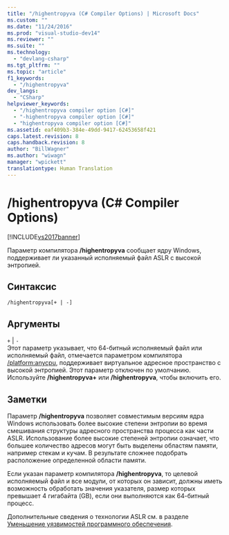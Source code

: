 ```yaml
---
title: "/highentropyva (C# Compiler Options) | Microsoft Docs"
ms.custom: ""
ms.date: "11/24/2016"
ms.prod: "visual-studio-dev14"
ms.reviewer: ""
ms.suite: ""
ms.technology: 
  - "devlang-csharp"
ms.tgt_pltfrm: ""
ms.topic: "article"
f1_keywords: 
  - "/highentropyva"
dev_langs: 
  - "CSharp"
helpviewer_keywords: 
  - "/highentropyva compiler option [C#]"
  - "-highentropyva compiler option [C#]"
  - "highentropyva compiler option [C#]"
ms.assetid: eaf409b3-384e-49dd-9417-62453658f421
caps.latest.revision: 8
caps.handback.revision: 8
author: "BillWagner"
ms.author: "wiwagn"
manager: "wpickett"
translationtype: Human Translation
---
```

# /highentropyva (C# Compiler Options)
[!INCLUDE[vs2017banner](../../../csharp/includes/vs2017banner.md)]

Параметр компилятора **\/highentropyva** сообщает ядру Windows, поддерживает ли указанный исполняемый файл ASLR с высокой энтропией.  
  
## Синтаксис  
  
```  
/highentropyva[+ | -]  
```  
  
## Аргументы  
 `+` &#124; `-`  
 Этот параметр указывает, что 64\-битный исполняемый файл или исполняемый файл, отмечается параметром компилятора [\/platform:anycpu](../../../csharp/language-reference/compiler-options/platform-compiler-option.md), поддерживает виртуальное адресное пространство с высокой энтропией.  Этот параметр отключен по умолчанию.  Используйте **\/highentropyva\+** или **\/highentropyva**, чтобы включить его.  
  
## Заметки  
 Параметр **\/highentropyva** позволяет совместимым версиям ядра Windows использовать более высокие степени энтропии во время смешивания структуры адресного пространства процесса как части ASLR.  Использование более высокие степеней энтропии означает, что большее количество адресов могут быть выделены областям памяти, например стекам и кучам.  В результате сложнее подобрать расположение определенной области памяти.  
  
 Если указан параметр компилятора **\/highentropyva**, то целевой исполняемый файл и все модули, от которых он зависит, должны иметь возможность обработать значения указателя, размер которых превышает 4 гигабайта \(GB\), если они выполняются как 64\-битный процесс.  
  
 Дополнительные сведения о технологии ASLR см. в разделе [Уменьшение уязвимостей программного обеспечения](http://go.microsoft.com/fwlink/?LinkId=226234).